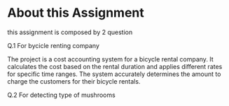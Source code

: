 # About this Assignment
this assignment is composed by 2 question 

Q.1 For bycicle renting company

The project is a cost accounting system for a bicycle rental company. 
It calculates the cost based on the rental duration and applies different rates for specific time ranges. 
The system accurately determines the amount to charge the customers for their bicycle rentals.

Q.2 For detecting type of mushrooms

